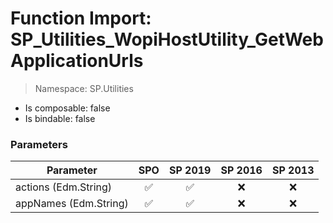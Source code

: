 # Function Import: SP_Utilities_WopiHostUtility_GetWebApplicationUrls

> Namespace: SP.Utilities

- Is composable: false
- Is bindable: false

### Parameters

Parameter | SPO | SP 2019 | SP 2016 | SP 2013
----------|:---:|:-------:|:-------:|:-------:
actions (Edm.String) | ✅ | ✅ | ❌ | ❌
appNames (Edm.String) | ✅ | ✅ | ❌ | ❌